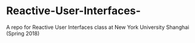 # Reactive-User-Interfaces-
A repo for Reactive User Interfaces class at New York University Shanghai (Spring 2018)
